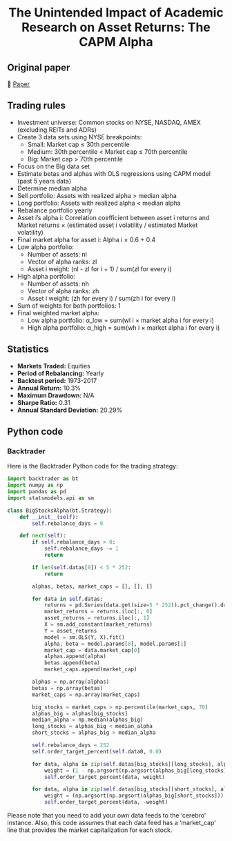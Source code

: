 <div align="center">
  <h1>The Unintended Impact of Academic Research on Asset Returns: The CAPM Alpha</h1>
</div>

## Original paper

📕 [Paper](https://papers.ssrn.com/sol3/papers.cfm?abstract_id=3054718)

## Trading rules

- Investment universe: Common stocks on NYSE, NASDAQ, AMEX (excluding REITs and ADRs)
- Create 3 data sets using NYSE breakpoints:
    - Small: Market cap ≤ 30th percentile
    - Medium: 30th percentile < Market cap ≤ 70th percentile
    - Big: Market cap > 70th percentile
- Focus on the Big data set
- Estimate betas and alphas with OLS regressions using CAPM model (past 5 years data)
- Determine median alpha
- Sell portfolio: Assets with realized alpha > median alpha
- Long portfolio: Assets with realized alpha < median alpha
- Rebalance portfolio yearly
- Asset i’s alpha i: Correlation coefficient between asset i returns and Market returns × (estimated asset i volatility / estimated Market volatility)
- Final market alpha for asset i: Alpha i × 0.6 + 0.4
- Low alpha portfolio:
    - Number of assets: nl
    - Vector of alpha ranks: zl
    - Asset i weight: (nl - zl for i + 1) / sum(zl for every i)
- High alpha portfolio:
    - Number of assets: nh
    - Vector of alpha ranks: zh
    - Asset i weight: (zh for every i) / sum(zh i for every i)
- Sum of weights for both portfolios: 1
- Final weighted market alpha:
    - Low alpha portfolio: α_low = sum(wl i × market alpha i for every i)
    - High alpha portfolio: α_high = sum(wh i × market alpha i for every i)

## Statistics

- **Markets Traded:** Equities
- **Period of Rebalancing:** Yearly
- **Backtest period:** 1973-2017
- **Annual Return:** 10.3%
- **Maximum Drawdown:** N/A
- **Sharpe Ratio:** 0.31
- **Annual Standard Deviation:** 20.29%

## Python code

### Backtrader

Here is the Backtrader Python code for the trading strategy:

```python
import backtrader as bt
import numpy as np
import pandas as pd
import statsmodels.api as sm

class BigStocksAlpha(bt.Strategy):
    def __init__(self):
        self.rebalance_days = 0

    def next(self):
        if self.rebalance_days > 0:
            self.rebalance_days -= 1
            return

        if len(self.datas[0]) < 5 * 252:
            return

        alphas, betas, market_caps = [], [], []

        for data in self.datas:
            returns = pd.Series(data.get(size=5 * 252)).pct_change().dropna()
            market_returns = returns.iloc[:, 0]
            asset_returns = returns.iloc[:, 1]
            X = sm.add_constant(market_returns)
            Y = asset_returns
            model = sm.OLS(Y, X).fit()
            alpha, beta = model.params[0], model.params[1]
            market_cap = data.market_cap[0]
            alphas.append(alpha)
            betas.append(beta)
            market_caps.append(market_cap)

        alphas = np.array(alphas)
        betas = np.array(betas)
        market_caps = np.array(market_caps)

        big_stocks = market_caps > np.percentile(market_caps, 70)
        alphas_big = alphas[big_stocks]
        median_alpha = np.median(alphas_big)
        long_stocks = alphas_big < median_alpha
        short_stocks = alphas_big > median_alpha

        self.rebalance_days = 252
        self.order_target_percent(self.data0, 0.0)

        for data, alpha in zip(self.datas[big_stocks][long_stocks], alphas_big[long_stocks]):
            weight = (1 - np.argsort(np.argsort(alphas_big[long_stocks])) + 1) / np.sum(np.argsort(np.argsort(alphas_big[long_stocks])) + 1)
            self.order_target_percent(data, weight)

        for data, alpha in zip(self.datas[big_stocks][short_stocks], alphas_big[short_stocks]):
            weight = (np.argsort(np.argsort(alphas_big[short_stocks])) + 1) / np.sum(np.argsort(np.argsort(alphas_big[short_stocks])) + 1)
            self.order_target_percent(data, -weight)
```

Please note that you need to add your own data feeds to the ‘cerebro’ instance. Also, this code assumes that each data feed has a ‘market_cap’ line that provides the market capitalization for each stock.